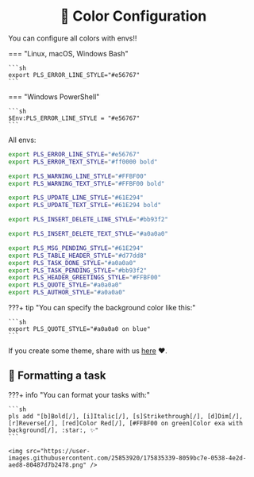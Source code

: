 <h1 align="center">
  🎨 Color Configuration
</h1>

You can configure all colors with envs!!

=== "Linux, macOS, Windows Bash"

    ```sh
    export PLS_ERROR_LINE_STYLE="#e56767"
    ```

=== "Windows PowerShell"

    ```sh
    $Env:PLS_ERROR_LINE_STYLE = "#e56767"
    ```


All envs:
```sh
export PLS_ERROR_LINE_STYLE="#e56767"
export PLS_ERROR_TEXT_STYLE="#ff0000 bold"

export PLS_WARNING_LINE_STYLE="#FFBF00"
export PLS_WARNING_TEXT_STYLE="#FFBF00 bold"

export PLS_UPDATE_LINE_STYLE="#61E294"
export PLS_UPDATE_TEXT_STYLE="#61E294 bold"

export PLS_INSERT_DELETE_LINE_STYLE="#bb93f2"

export PLS_INSERT_DELETE_TEXT_STYLE="#a0a0a0"

export PLS_MSG_PENDING_STYLE="#61E294"
export PLS_TABLE_HEADER_STYLE="#d77dd8"
export PLS_TASK_DONE_STYLE="#a0a0a0"
export PLS_TASK_PENDING_STYLE="#bb93f2"
export PLS_HEADER_GREETINGS_STYLE="#FFBF00"
export PLS_QUOTE_STYLE="#a0a0a0"
export PLS_AUTHOR_STYLE="#a0a0a0"
```


???+ tip "You can specify the background color like this:"


    ```sh
    export PLS_QUOTE_STYLE="#a0a0a0 on blue"
    ```

If you create some theme, share with us <a href="https://github.com/guedesfelipe/pls-cli/discussions/1#discussion-4174647" target="_blank">here</a> :heart:.

## 💄 Formatting a task

???+ info "You can format your tasks with:"


    ```sh
    pls add "[b]Bold[/], [i]Italic[/], [s]Strikethrough[/], [d]Dim[/], [r]Reverse[/], [red]Color Red[/], [#FFBF00 on green]Color exa with background[/], :star:, ✨"
    ```

    <img src="https://user-images.githubusercontent.com/25853920/175835339-8059bc7e-0538-4e2d-aed8-80487d7b2478.png" />


